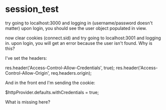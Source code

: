 session_test
============
try going to localhost:3000 and logging in (username/password doesn't matter)
upon login, you should see the user object populated in view.

now clear cookies (connect.sid) and try going to localhost:3001 and logging in.
upon login, you will get an error because the user isn't found. Why is this?

I've set the headers:

res.header('Access-Control-Allow-Credentials', true);
res.header('Access-Control-Allow-Origin', req.headers.origin);

And in the front end I'm sending the cookie:

$httpProvider.defaults.withCredentials = true; 

What is missing here?
